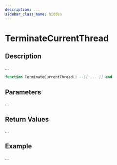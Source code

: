 ```yaml
---
description: ...
sidebar_class_name: hidden
---
```


# TerminateCurrentThread

## Description

...

```lua
function TerminateCurrentThread() --[[ ... ]] end
```

## Parameters

...

## Return Values

...

## Example

...

